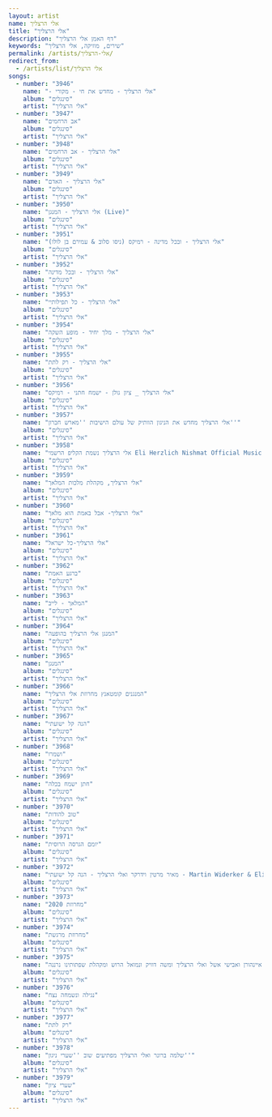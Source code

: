 ```yaml
---
layout: artist
name: אלי הרצליך
title: "אלי הרצליך"
description: "דף האמן אלי הרצליך"
keywords: "שירים, מוזיקה, אלי הרצליך"
permalink: /artists/אלי-הרצליך/
redirect_from:
  - /artists/list/אלי הרצליך
songs:
  - number: "3946"
    name: "- אלי הרצליך - מחדש את חי - מקורי"
    album: "סינגלים"
    artist: "אלי הרצליך"
  - number: "3947"
    name: "אב הרחמים"
    album: "סינגלים"
    artist: "אלי הרצליך"
  - number: "3948"
    name: "אלי הרצליך - אב הרחמים"
    album: "סינגלים"
    artist: "אלי הרצליך"
  - number: "3949"
    name: "אלי הרצליך - האדם"
    album: "סינגלים"
    artist: "אלי הרצליך"
  - number: "3950"
    name: "אלי הרצליך - המנגן (Live)"
    album: "סינגלים"
    artist: "אלי הרצליך"
  - number: "3951"
    name: "אלי הרצליך - ובכל מדינה - רמיקס (ניסו סלוב & עמירם בן לולו)"
    album: "סינגלים"
    artist: "אלי הרצליך"
  - number: "3952"
    name: "אלי הרצליך - ובכל מדינה"
    album: "סינגלים"
    artist: "אלי הרצליך"
  - number: "3953"
    name: "אלי הרצליך - כל תפילותיי"
    album: "סינגלים"
    artist: "אלי הרצליך"
  - number: "3954"
    name: "אלי הרצליך - מלך יחיד - מופע השקה"
    album: "סינגלים"
    artist: "אלי הרצליך"
  - number: "3955"
    name: "אלי הרצליך - רק לתת"
    album: "סינגלים"
    artist: "אלי הרצליך"
  - number: "3956"
    name: "אלי הרצליך _ ציון גולן - ישמח חתני - רמיקס"
    album: "סינגלים"
    artist: "אלי הרצליך"
  - number: "3957"
    name: "אלי הרצליך מחדש את הניגון הוותיק של עולם הישיבות ''מארש חברון''"
    album: "סינגלים"
    artist: "אלי הרצליך"
  - number: "3958"
    name: "אלי הרצליך נשמת הקליפ הרשמי Eli Herzlich Nishmat Official Music Video.135"
    album: "סינגלים"
    artist: "אלי הרצליך"
  - number: "3959"
    name: "אלי הרצליך, מקהלת מלכות המלאך"
    album: "סינגלים"
    artist: "אלי הרצליך"
  - number: "3960"
    name: "אלי הרצליך- אבל באמת הוא מלאך"
    album: "סינגלים"
    artist: "אלי הרצליך"
  - number: "3961"
    name: "אלי הרצליך-כל ישראל"
    album: "סינגלים"
    artist: "אלי הרצליך"
  - number: "3962"
    name: "ברגע האמת"
    album: "סינגלים"
    artist: "אלי הרצליך"
  - number: "3963"
    name: "המלאך - לייב"
    album: "סינגלים"
    artist: "אלי הרצליך"
  - number: "3964"
    name: "המנגן אלי הרצליך בהופעה"
    album: "סינגלים"
    artist: "אלי הרצליך"
  - number: "3965"
    name: "המנגן"
    album: "סינגלים"
    artist: "אלי הרצליך"
  - number: "3966"
    name: "המנגנים קומטאנץ מחרוזת אלי הרצליך"
    album: "סינגלים"
    artist: "אלי הרצליך"
  - number: "3967"
    name: "הנה קל ישועתי"
    album: "סינגלים"
    artist: "אלי הרצליך"
  - number: "3968"
    name: "ושמרו"
    album: "סינגלים"
    artist: "אלי הרצליך"
  - number: "3969"
    name: "חתן ישמח בכלה"
    album: "סינגלים"
    artist: "אלי הרצליך"
  - number: "3970"
    name: "טוב להודות"
    album: "סינגלים"
    artist: "אלי הרצליך"
  - number: "3971"
    name: "יומם הגרסה הרוסית"
    album: "סינגלים"
    artist: "אלי הרצליך"
  - number: "3972"
    name: "מאיר מרטין וידרקר ואלי הרצליך - הנה קל ישועתי - Martin Widerker & Eli Herzlich - Martin Widerker, Eli Herzlich"
    album: "סינגלים"
    artist: "אלי הרצליך"
  - number: "3973"
    name: "מחרוזת 2020"
    album: "סינגלים"
    artist: "אלי הרצליך"
  - number: "3974"
    name: "מחרוזת מרגשת"
    album: "סינגלים"
    artist: "אלי הרצליך"
  - number: "3975"
    name: "מחרוזת שירי חנוכה פיני איינהורן ואבישי אשל ואלי הרצליך ומשה דוויק ונמואל הרוש ומקהלת שפתותינו נרננה"
    album: "סינגלים"
    artist: "אלי הרצליך"
  - number: "3976"
    name: "נגילה ונשמחה נצח"
    album: "סינגלים"
    artist: "אלי הרצליך"
  - number: "3977"
    name: "רק לתת"
    album: "סינגלים"
    artist: "אלי הרצליך"
  - number: "3978"
    name: "שלמה ברונר ואלי הרצליך מפתיעים שוב ''שערי ניגון''"
    album: "סינגלים"
    artist: "אלי הרצליך"
  - number: "3979"
    name: "שערי ציון"
    album: "סינגלים"
    artist: "אלי הרצליך"
---
```

